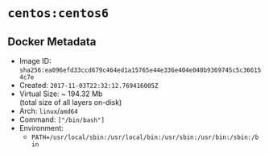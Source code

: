 # `centos:centos6`

## Docker Metadata

- Image ID: `sha256:ea096efd33ccd679c464ed1a15765e44e336e404e040b9369745c5c366154c7e`
- Created: `2017-11-03T22:32:12.769416005Z`
- Virtual Size: ~ 194.32 Mb  
  (total size of all layers on-disk)
- Arch: `linux`/`amd64`
- Command: `["/bin/bash"]`
- Environment:
  - `PATH=/usr/local/sbin:/usr/local/bin:/usr/sbin:/usr/bin:/sbin:/bin`
